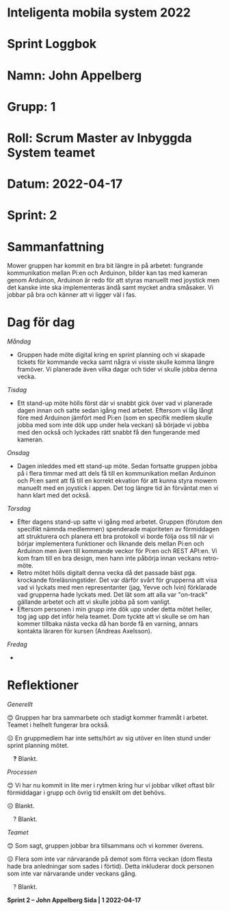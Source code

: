 #
# **Inteligenta mobila system 2022**
#
#
#
# **Sprint Loggbok**
# **Namn:	John Appelberg**
# **Grupp:	1**
# **Roll:	Scrum Master av Inbyggda System teamet**
# **Datum:	2022-04-17**
# **Sprint: 	2**
#
# **Sammanfattning**
Mower gruppen har kommit en bra bit längre in på arbetet: fungrande kommunikation mellan Pi:en och Arduinon, bilder kan tas med kameran genom Arduinon, Arduinon är redo för att styras manuellt med joystick men det kanske inte ska implementeras ändå samt mycket andra småsaker. Vi jobbar på bra och känner att vi ligger väl i fas.
# **Dag för dag**
*Måndag*

- Gruppen hade möte digital kring en sprint planning och vi skapade tickets för kommande vecka samt några vi visste skulle komma längre framöver. Vi planerade även vilka dagar och tider vi skulle jobba denna vecka. 

*Tisdag*

- Ett stand-up möte hölls först där vi snabbt gick över vad vi planerade dagen innan och satte sedan igång med arbetet. Eftersom vi låg långt före med Arduinon jämfört med Pi:en (som en specifik medlem skulle jobba med som inte dök upp under hela veckan) så började vi jobba med den också och lyckades rätt snabbt få den fungerande med kameran.

*Onsdag*

- Dagen inleddes med ett stand-up möte. Sedan fortsatte gruppen jobba på i flera timmar med att dels få till en kommunikation mellan Arduinon och Pi:en samt att få till en korrekt ekvation för att kunna styra mowern manuellt med en joystick i appen. Det tog längre tid än förväntat men vi hann klart med det också. 

*Torsdag*

- Efter dagens stand-up satte vi igång med arbetet. Gruppen (förutom den specifikt nämnda medlemmen) spenderade majoriteten av förmiddagen att strukturera och planera ett bra protokoll vi borde följa oss till när vi börjar implementera funktioner och liknande dels mellan Pi:en och Arduinon men även till kommande veckor för Pi:en och REST API:en. Vi kom fram till en bra design, men hann inte påbörja innan veckans retro-möte.
- Retro mötet hölls digitalt denna vecka då det passade bäst pga. krockande föreläsningstider. Det var därför svårt för grupperna att visa vad vi lyckats med men representanter (jag, Yevve och Ivin) förklarade vad grupperna hade lyckats med. Det lät som att alla var "on-track" gällande arbetet och att vi skulle jobba på som vanligt.
- Eftersom personen i min grupp inte dök upp under detta mötet heller, tog jag upp det inför hela teamet. Dom tyckte att vi skulle se om han kommer tillbaka nästa vecka då han borde få en varning, annars kontakta läraren för kursen (Andreas Axelsson).

*Fredag*

- 

# **Reflektioner** 
*Generellt*

😊	Gruppen har bra sammarbete och stadigt kommer frammåt i arbetet. Teamet i helhelt fungerar bra också.

☹	En gruppmedlem har inte setts/hört av sig utöver en liten stund under sprint planning mötet.

`  `**?**  	Blankt.

*Processen*

😊	Vi har nu kommit in lite mer i rytmen kring hur vi jobbar vilket oftast blir förmiddagar i grupp och övrig tid enskilt om det behövs.

☹	Blankt.

`  `?	Blankt.

*Teamet*

😊	Som sagt, gruppen jobbar bra tillsammans och vi kommer överens.

☹	Flera som inte var närvarande på demot som förra veckan (dom flesta hade bra anledningar som sades i förtid). Detta inkluderar dock personen som inte var närvarande under veckans gång.

`  `?	Blankt.

**Sprint 2 – John Appelberg	Sida | 1	2022-04-17**
